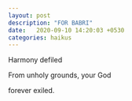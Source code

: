 ```yaml
---
layout: post
description: "FOR BABRI"
date:   2020-09-10 14:20:03 +0530
categories: haikus
---
```

Harmony defiled

From unholy grounds, your God

forever exiled.
